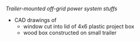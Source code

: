 *Trailer-mounted off-grid power system stuffs*

* CAD drawings of
    * window cut into lid of 4x6 plastic project box
    * wood box constructed on small trailer
